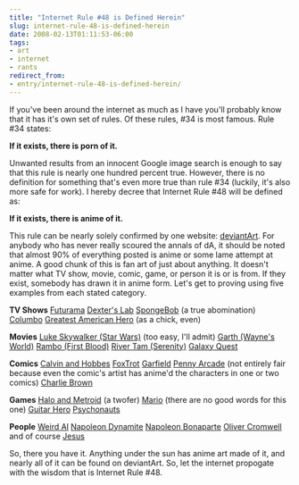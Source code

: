 ```yaml
---
title: "Internet Rule #48 is Defined Herein"
slug: internet-rule-48-is-defined-herein
date: 2008-02-13T01:11:53-06:00
tags:
- art
- internet
- rants
redirect_from:
- entry/internet-rule-48-is-defined-herein/
---
```

If you've been around the internet as much as I have you'll probably know that it has it's own set of rules. Of these rules, #34 is most famous. Rule #34 states:

**If it exists, there is porn of it.**

Unwanted results from an innocent Google image search is enough to say that this rule is nearly one hundred percent true. However, there is no definition for something that's even more true than rule #34 (luckily, it's also more safe for work). I hereby decree that Internet Rule #48 will be defined as:

**If it exists, there is anime of it.**

This rule can be nearly solely confirmed by one website: [deviantArt](http://www.deviantart.com/). For anybody who has never really scoured the annals of dA, it should be noted that almost 90% of everything posted is anime or some lame attempt at anime. A good chunk of this is fan art of just about anything. It doesn't matter what TV show, movie, comic, game, or person it is or is from. If they exist, somebody has drawn it in anime form. Let's get to proving using five examples from each stated category.

**TV Shows**
[Futurama](http://morganphantom15.deviantart.com/art/Futurama-Fry-and-Leela-68635216)
[Dexter's Lab](http://fenix91.deviantart.com/art/dexter-s-lab-52367618)
[SpongeBob](http://nux.deviantart.com/art/SpongeBob-SquarePants-17451045) (a true abomination)
[Columbo](http://noeru20.deviantart.com/art/Chibi-Columbo-42359639)
[Greatest American Hero](http://crazycowproductions.deviantart.com/art/Alex-Greatest-American-Hero-31041997) (as a chick, even)

**Movies**
[Luke Skywalker (Star Wars)](http://infatuated-lassie.deviantart.com/art/Luke-Skywalker-55630486) (too easy, I'll admit)
[Garth (Wayne's World)](http://kinkyminx.deviantart.com/art/Garth-30067412)
[Rambo (First Blood)](http://pau-norontaus.deviantart.com/art/Rambo-17515333)
[River Tam (Serenity)](http://sagakure.deviantart.com/art/Firefly-Serenity-River-Tam-29953420)
[Galaxy Quest](http://nightbirdx.deviantart.com/art/Galaxy-Quest-22067315)

**Comics**
[Calvin and Hobbes](http://blue-fire.deviantart.com/art/Calvin-and-Hobbes-My-Style-1492638)
[FoxTrot](http://abarekiller.deviantart.com/art/Foxtrot-Manga-23265771)
[Garfield](http://monkeyops.deviantart.com/art/garfield-say-hello-40058408)
[Penny Arcade](http://dyeathdymo.deviantart.com/art/Penny-Arcade-Chibis-2654241) (not entirely fair because even the comic's artist has anime'd the characters in one or two comics)
[Charlie Brown](http://garabatoz.deviantart.com/art/The-Good-Charlie-Brown-53028934)

**Games**
[Halo and Metroid](http://samus-aran.deviantart.com/art/No-so-tough-now-Master-Chief-25553129) (a twofer)
[Mario](http://sukinahito.deviantart.com/art/Magical-Stomper-Sweety-Mario-77176621) (there are no good words for this one)
[Guitar Hero](http://rikulee.deviantart.com/art/Judy-Nails-73269559)
[Psychonauts](http://newvani.deviantart.com/art/Psychonauts-Raz-32433206)

**People**
[Weird Al](http://littlenicky89.deviantart.com/art/Weird-Al-75915772)
[Napoleon Dynamite](http://daskhan.deviantart.com/art/Napoleon-Dynamite-8891034)
[Napoleon Bonaparte](http://kiwigi.deviantart.com/art/Napoleon-Bonaparte-32429517)
[Oliver Cromwell](http://redpassion.deviantart.com/art/Charles-Henrietta-Oliver-67511166)
and of course
[Jesus](http://godslilturnish.deviantart.com/art/Jesus-Fanart-11804173)

So, there you have it. Anything under the sun has anime art made of it, and nearly all of it can be found on deviantArt. So, let the internet propogate with the wisdom that is Internet Rule #48.


